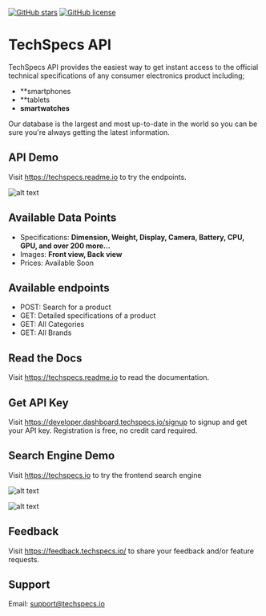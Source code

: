 [![GitHub stars](https://img.shields.io/github/stars/shakee93/fonoapi.svg)](https://github.com/shakee93/fonoapi/stargazers)
[![GitHub license](https://img.shields.io/badge/license-MIT-blue.svg)](https://raw.githubusercontent.com/shakee93/fonoapi/master/LICENSE)

# TechSpecs API

TechSpecs API provides the easiest way to get instant access to the official technical specifications of any consumer electronics product including;
* **smartphones
* **tablets
* **smartwatches**

Our database is the largest and most up-to-date in the world so you can be sure you're always getting the latest information. 

## API Demo
Visit https://techspecs.readme.io to try the endpoints. 

![alt text](https://i.imgur.com/VJLZSE3.png)

## Available Data Points
* Specifications: **Dimension, Weight, Display, Camera, Battery, CPU, GPU, and over 200 more…**
* Images: **Front view, Back view**
* Prices: Available Soon

## Available endpoints
* POST: Search for a product
* GET: Detailed specifications of a product
* GET: All Categories
* GET: All Brands

## Read the Docs
Visit https://techspecs.readme.io to read the documentation. 

## Get API Key
Visit https://developer.dashboard.techspecs.io/signup to signup and get your API key. Registration is free, no credit card required.


## Search Engine Demo
Visit https://techspecs.io to try the frontend search engine

![alt text](https://i.ibb.co/Sx0gk2V/1-011-Homepage-Typing-Selected-2x.png)

![alt text](https://i.imgur.com/siSmSIS.png)

## Feedback
Visit https://feedback.techspecs.io/ to share your feedback and/or feature requests.

## Support
Email: support@techspecs.io

